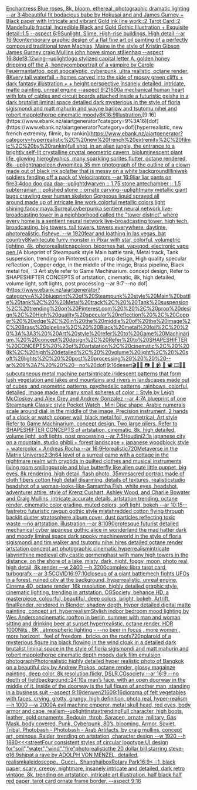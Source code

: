 [Enchantress Blue roses, 8k, bloom, ethereal, photographic dramatic lighting --ar 3:4](https://www.ebank.nz/aiartgenerator?category=Enchantress%20Blue%20roses%2C%208k%2C%20bloom%2C%20ethereal%2C%20photographic%20dramatic%20lighting%20--ar%203%3A4)[beautiful fit bodacious babe by Hokusai and and James Gurney + Black paper with Intricate and vibrant Gold ink line work::2 Tarot Card::2 Mandelbulb fractal, Incredible Black and Gold Gothic Illustration + Exquisite detail::1.5 --aspect 6:9](https://www.ebank.nz/aiartgenerator?category=beautiful%20fit%20bodacious%20babe%20by%20Hokusai%20and%20and%20James%20Gurney%20%2B%20Black%20paper%20with%20Intricate%20and%20vibrant%20Gold%20ink%20line%20work%3A%3A2%20Tarot%20Card%3A%3A2%20Mandelbulb%20fractal%2C%20Incredible%20Black%20and%20Gold%20Gothic%20Illustration%20%2B%20Exquisite%20detail%3A%3A1.5%20--aspect%206%3A9)[Sunlight. Slime. High-rise buildings. High detail --ar 16:9](https://www.ebank.nz/aiartgenerator?category=Sunlight.%20Slime.%20High-rise%20buildings.%20High%20detail%20--ar%2016%3A9)[contemporary graphic design of a flat fine art oil painting of a perfectly composed traditional town Machias, Maine in the style of Kristin Gibson James Gurney craig Mullins john howe simon stålenhag --aspect 16:8](https://www.ebank.nz/aiartgenerator?category=contemporary%20graphic%20design%20of%20a%20flat%20fine%20art%20oil%20painting%20of%20a%20perfectly%20composed%20traditional%20town%20Machias%2C%20Maine%20in%20the%20style%20of%20Kristin%20Gibson%20James%20Gurney%20craig%20Mullins%20john%20howe%20simon%20st%C3%A5lenhag%20--aspect%2016%3A8)[def](https://www.ebank.nz/aiartgenerator?category=def)[8:12](https://www.ebank.nz/aiartgenerator?category=8%3A12)[wing](https://www.ebank.nz/aiartgenerator?category=wing)[--uplight](https://www.ebank.nz/aiartgenerator?category=--uplight)[logo stylized capital letter A, golden honey dripping off the A, honeycomb](https://www.ebank.nz/aiartgenerator?category=logo%20stylized%20capital%20letter%20A%2C%20golden%20honey%20dripping%20off%20the%20A%2C%20honeycomb)[portrait of a vampire by Carole Feuerman](https://www.ebank.nz/aiartgenerator?category=portrait%20of%20a%20vampire%20by%20Carole%20Feuerman)[tattoo, post apocalyptic, cyberpunk, ultra realistic, octane render, 8K](https://www.ebank.nz/aiartgenerator?category=tattoo%2C%20post%20apocalyptic%2C%20cyberpunk%2C%20ultra%20realistic%2C%20octane%20render%2C%208K)[very tall waterfall + homes carved into the side of mossy green cliffs + dark fantasy illustration + + height perspective insanely detailed, intricate, matte painting, unreal engine --aspect 9:21](https://www.ebank.nz/aiartgenerator?category=very%20tall%20waterfall%20%2B%20homes%20carved%20into%20the%20side%20of%20mossy%20green%20cliffs%20%2B%20dark%20fantasy%20illustration%20%2B%20%2B%20height%20perspective%20insanely%20detailed%2C%20intricate%2C%20matte%20painting%2C%20unreal%20engine%20--aspect%209%3A21)[600](https://www.ebank.nz/aiartgenerator?category=600)[a mechanical human heart with lots of cables and circuit boards attached inside a futuristic geisha in a dark brutalist liminal space detailed dark mysterious in the style of floria sigismondi and matt mahurin and wayne barlow and tsutomu nihei and robert mapplethorpe cinematic moody](https://www.ebank.nz/aiartgenerator?category=a%20mechanical%20human%20heart%20with%20lots%20of%20cables%20and%20circuit%20boards%20attached%20inside%20a%20futuristic%20geisha%20in%20a%20dark%20brutalist%20liminal%20space%20detailed%20dark%20mysterious%20in%20the%20style%20of%20floria%20sigismondi%20and%20matt%20mahurin%20and%20wayne%20barlow%20and%20tsutomu%20nihei%20and%20robert%20mapplethorpe%20cinematic%20moody)[8K](https://www.ebank.nz/aiartgenerator?category=8K)[16:9](https://www.ebank.nz/aiartgenerator?category=16%3A9)[Illustration.](https://www.ebank.nz/aiartgenerator?category=Illustration.)[9:16](https://www.ebank.nz/aiartgenerator?category=9%3A16)[dof](https://www.ebank.nz/aiartgenerator?category=dof)[hyperrealistic, new french extremity, filmic, by rankin](https://www.ebank.nz/aiartgenerator?category=hyperrealistic%2C%20new%20french%20extremity%2C%20filmic%2C%20by%20rankin)[full shot, in an alien jungle, the entrance to a brightly self-lit crystalline crystal geometric cavern, bioluminescent plant life, glowing hieroglyphics, many sparkling sprites flutter, octane rendered, 8k](https://www.ebank.nz/aiartgenerator?category=full%20shot%2C%20in%20an%20alien%20jungle%2C%20the%20entrance%20to%20a%20brightly%20self-lit%20crystalline%20crystal%20geometric%20cavern%2C%20bioluminescent%20plant%20life%2C%20glowing%20hieroglyphics%2C%20many%20sparkling%20sprites%20flutter%2C%20octane%20rendered%2C%208k)[--uplight](https://www.ebank.nz/aiartgenerator?category=--uplight)[napoleon dynomite](https://www.ebank.nz/aiartgenerator?category=napoleon%20dynomite)[a 35 mm photograph of the outline of a clown made out of black ink splatter that is messy on a white background](https://www.ebank.nz/aiartgenerator?category=a%2035%20mm%20photograph%20of%20the%20outline%20of%20a%20clown%20made%20out%20of%20black%20ink%20splatter%20that%20is%20messy%20on%20a%20white%20background)[Illiniwek soldiers fending off a pack of Velociraptors --ar 16:9](https://www.ebank.nz/aiartgenerator?category=Illiniwek%20soldiers%20fending%20off%20a%20pack%20of%20Velociraptors%20--ar%2016%3A9)[liar liar pants on fire](https://www.ebank.nz/aiartgenerator?category=liar%20liar%20pants%20on%20fire)[3:4](https://www.ebank.nz/aiartgenerator?category=3%3A4)[doo doo daa daa](https://www.ebank.nz/aiartgenerator?category=doo%20doo%20daa%20daa)[--uplight](https://www.ebank.nz/aiartgenerator?category=--uplight)[dwarven :: 1.75 stone antechamber :: 1.5 subterranian :: polished stone :: ornate carving](https://www.ebank.nz/aiartgenerator?category=dwarven%20%3A%3A%201.75%20stone%20antechamber%20%3A%3A%201.5%20subterranian%20%3A%3A%20polished%20stone%20%3A%3A%20ornate%20carving)[--uplight](https://www.ebank.nz/aiartgenerator?category=--uplight)[many metallic giant bugs crawling over human skeleton,Gorgeous liquid sprayed all around,made up of intricate line work,colorful metallic colors,light shining,fancy,maya,Surreal,cyberpunk](https://www.ebank.nz/aiartgenerator?category=many%20metallic%20giant%20bugs%20crawling%20over%20human%20skeleton%2CGorgeous%20liquid%20sprayed%20all%20around%2Cmade%20up%20of%20intricate%20line%20work%2Ccolorful%20metallic%20colors%2Clight%20shining%2Cfancy%2Cmaya%2CSurreal%2Ccyberpunk)[a sentient neural network live-broadcasting tower in a neighborhood called the "tower district" where every home is a sentient neural network live-broadcasting tower. high tech. broadcasting. big towers. tall towers. towers everywhere. daytime, photorealistic. fisheye. --w 1920](https://www.ebank.nz/aiartgenerator?category=a%20sentient%20neural%20network%20live-broadcasting%20tower%20in%20a%20neighborhood%20called%20the%20%22tower%20district%22%20where%20every%20home%20is%20a%20sentient%20neural%20network%20live-broadcasting%20tower.%20high%20tech.%20broadcasting.%20big%20towers.%20tall%20towers.%20towers%20everywhere.%20daytime%2C%20photorealistic.%20fisheye.%20--w%201920)[fear and loathing in las vegas, bat country](https://www.ebank.nz/aiartgenerator?category=fear%20and%20loathing%20in%20las%20vegas%2C%20bat%20country)[8K](https://www.ebank.nz/aiartgenerator?category=8K)[white](https://www.ebank.nz/aiartgenerator?category=white)[](https://www.ebank.nz/aiartgenerator?category=)[cute furry monster in Pixar with star, colorful, volumetric lighting, 4k, photorealistic](https://www.ebank.nz/aiartgenerator?category=cute%20furry%20monster%20in%20Pixar%20with%20star%2C%20colorful%2C%20volumetric%20lighting%2C%204k%2C%20photorealistic)[napoleon, bicornes hat. vapegod. electronic vape pen.](https://www.ebank.nz/aiartgenerator?category=napoleon%2C%20bicornes%20hat.%20vapegod.%20electronic%20vape%20pen.)[A blueprint of Steampunk style Main battle tank,  Metal track,  Tank suspension, trending on Pinterest.com  , prop design, High quality specular reflection , Copper  edge, in the middle of the image, Brass pipeline,  Black metal foil,  ::3  Art style refer to Game Machinarium.  concept design, Refer to SHAPESHIFTER CONCEPTS  of artstation, cinematic,  8k, high detailed,  volume light,  soft lights,  post processing    --ar 9:7   --no dof](https://www.ebank.nz/aiartgenerator?category=A%20blueprint%20of%20Steampunk%20style%20Main%20battle%20tank%2C%20%20Metal%20track%2C%20%20Tank%20suspension%2C%20trending%20on%20Pinterest.com%20%20%2C%20prop%20design%2C%20High%20quality%20specular%20reflection%20%2C%20Copper%20%20edge%2C%20in%20the%20middle%20of%20the%20image%2C%20Brass%20pipeline%2C%20%20Black%20metal%20foil%2C%20%20%3A%3A3%20%20Art%20style%20refer%20to%20Game%20Machinarium.%20%20concept%20design%2C%20Refer%20to%20SHAPESHIFTER%20CONCEPTS%20%20of%20artstation%2C%20cinematic%2C%20%208k%2C%20high%20detailed%2C%20%20volume%20light%2C%20%20soft%20lights%2C%20%20post%20processing%20%20%20%20--ar%209%3A7%20%20%20--no%20dof)[9:16](https://www.ebank.nz/aiartgenerator?category=9%3A16)[desert](https://www.ebank.nz/aiartgenerator?category=desert)[🎬🌈📼 📷 📸 📹 🎥 📽 🎞🧬🌌](https://www.ebank.nz/aiartgenerator?category=%F0%9F%8E%AC%F0%9F%8C%88%F0%9F%93%BC%20%F0%9F%93%B7%20%F0%9F%93%B8%20%F0%9F%93%B9%20%F0%9F%8E%A5%20%F0%9F%93%BD%20%F0%9F%8E%9E%F0%9F%A7%AC%F0%9F%8C%8C)[subcutaneous metal machine parts](https://www.ebank.nz/aiartgenerator?category=subcutaneous%20metal%20machine%20parts)[intricate iridescent patterns that form lush vegetation and lakes and mountains and rivers in landscapes made out of cubes, and geometric patterns, psychedelic patterns, rainbows, colorful, detailed, image made of many small  spheres of color :: Style by Leigh McCloskey and Alex Grey and Andrew Gonzalez --ar 4:7](https://www.ebank.nz/aiartgenerator?category=intricate%20iridescent%20patterns%20that%20form%20lush%20vegetation%20and%20lakes%20and%20mountains%20and%20rivers%20in%20landscapes%20made%20out%20of%20cubes%2C%20and%20geometric%20patterns%2C%20psychedelic%20patterns%2C%20rainbows%2C%20colorful%2C%20detailed%2C%20image%20made%20of%20many%20small%20%20spheres%20of%20color%20%3A%3A%20Style%20by%20Leigh%20McCloskey%20and%20Alex%20Grey%20and%20Andrew%20Gonzalez%20--ar%204%3A7)[A blueprint of one Steampunk Classic style Pocket Watch , Mini Disc shape, Arabic numerals scale around dial,  in the middle of the image, Precision instrument,  2 hands of a clock or watch copper wall, black metal foil, symmetrical,  Art style Refer to Game Machinarium.  concept design, Two large pliers, Refer to SHAPESHIFTER CONCEPTS  of artstation, cinematic,  8k, high detailed,  volume light,  soft lights,  post processing    --ar 7:5](https://www.ebank.nz/aiartgenerator?category=A%20blueprint%20of%20one%20Steampunk%20Classic%20style%20Pocket%20Watch%20%2C%20Mini%20Disc%20shape%2C%20Arabic%20numerals%20scale%20around%20dial%2C%20%20in%20the%20middle%20of%20the%20image%2C%20Precision%20instrument%2C%20%202%20hands%20of%20a%20clock%20or%20watch%20copper%20wall%2C%20black%20metal%20foil%2C%20symmetrical%2C%20%20Art%20style%20Refer%20to%20Game%20Machinarium.%20%20concept%20design%2C%20Two%20large%20pliers%2C%20Refer%20to%20SHAPESHIFTER%20CONCEPTS%20%20of%20artstation%2C%20cinematic%2C%20%208k%2C%20high%20detailed%2C%20%20volume%20light%2C%20%20soft%20lights%2C%20%20post%20processing%20%20%20%20--ar%207%3A5)[Houdini](https://www.ebank.nz/aiartgenerator?category=Houdini)[2:1](https://www.ebank.nz/aiartgenerator?category=2%3A1)[a japanese city on a mountain, studio ghibli + forest landscape + japanese woodblock style + watercolor + Andreas Rocha --ar 16:9](https://www.ebank.nz/aiartgenerator?category=a%20japanese%20city%20on%20a%20mountain%2C%20studio%20ghibli%20%2B%20forest%20landscape%20%2B%20japanese%20woodblock%20style%20%2B%20watercolor%20%2B%20Andreas%20Rocha%20--ar%2016%3A9)[Ho](https://www.ebank.nz/aiartgenerator?category=Ho)[realistic](https://www.ebank.nz/aiartgenerator?category=realistic)[720](https://www.ebank.nz/aiartgenerator?category=720)[Metaverse in the Matrix Universe](https://www.ebank.nz/aiartgenerator?category=Metaverse%20in%20the%20Matrix%20Universe)[2:3](https://www.ebank.nz/aiartgenerator?category=2%3A3)[n64 level of a surreal game with a cottage in the nightmare realm with cryptids in quilted clothes and musical instruments living room smiling](https://www.ebank.nz/aiartgenerator?category=n64%20level%20of%20a%20surreal%20game%20with%20a%20cottage%20in%20the%20nightmare%20realm%20with%20cryptids%20in%20quilted%20clothes%20and%20musical%20instruments%20living%20room%20smiling)[purple and blue butterfly like alien cute little puppet, big eyes, 8k rendering, high detail, flash photo, 35mm](https://www.ebank.nz/aiartgenerator?category=purple%20and%20blue%20butterfly%20like%20alien%20cute%20little%20puppet%2C%20big%20eyes%2C%208k%20rendering%2C%20high%20detail%2C%20flash%20photo%2C%2035mm)[sacred portrait,made of cloth fibers cotton high detail disarming, details of textures, realistic](https://www.ebank.nz/aiartgenerator?category=sacred%20portrait%2Cmade%20of%20cloth%20fibers%20cotton%20high%20detail%20disarming%2C%20details%20of%20textures%2C%20realistic)[studio headshot of a woman-looks-like-Samantha Fish, white eyes, headshot, adventurer attire, style of Krenz Cushart, Ashley Wood, and Charlie Bowater and Craig Mullins, intricate accurate details, artstation trending, octane render, cinematic color grading, muted colors, soft light, bokeh --ar 10:15](https://www.ebank.nz/aiartgenerator?category=studio%20headshot%20of%20a%20woman-looks-like-Samantha%20Fish%2C%20white%20eyes%2C%20headshot%2C%20adventurer%20attire%2C%20style%20of%20Krenz%20Cushart%2C%20Ashley%20Wood%2C%20and%20Charlie%20Bowater%20and%20Craig%20Mullins%2C%20intricate%20accurate%20details%2C%20artstation%20trending%2C%20octane%20render%2C%20cinematic%20color%20grading%2C%20muted%20colors%2C%20soft%20light%2C%20bokeh%20--ar%2010%3A15)[--fast](https://www.ebank.nz/aiartgenerator?category=--fast)[retro futuristic raygun gothic style ](https://www.ebank.nz/aiartgenerator?category=retro%20futuristic%20raygun%20gothic%20style%20)[mist](https://www.ebank.nz/aiartgenerator?category=mist)[shredded cotton flying through backlit duster stratosphere album cover, dust particles reflecting toxic waste —no artstation, illustration —ar 8:10](https://www.ebank.nz/aiartgenerator?category=shredded%20cotton%20flying%20through%20backlit%20duster%20stratosphere%20album%20cover%2C%20dust%20particles%20reflecting%20toxic%20waste%20%E2%80%94no%20artstation%2C%20illustration%20%E2%80%94ar%208%3A10)[90](https://www.ebank.nz/aiartgenerator?category=90)[grotesque futurist detailed mechanical cyber japanese gothic alice in wonderland the mad hatter dark and moody liminal space dark spooky machineworld in the style of floria sigismondi and tim walker and tsutomu nihei hires detailed octane render artstation concept art photographic cinematic hyperrealism](https://www.ebank.nz/aiartgenerator?category=grotesque%20futurist%20detailed%20mechanical%20cyber%20japanese%20gothic%20alice%20in%20wonderland%20the%20mad%20hatter%20dark%20and%20moody%20liminal%20space%20dark%20spooky%20machineworld%20in%20the%20style%20of%20floria%20sigismondi%20and%20tim%20walker%20and%20tsutomu%20nihei%20hires%20detailed%20octane%20render%20artstation%20concept%20art%20photographic%20cinematic%20hyperrealism)[intricate labyrinthine medieval city castle gormenghast with many high towers in the distance, on the shore of a lake, misty, dark, night, foggy, moon, photo real, high detail, 8k render —w 2400 —h 3200](https://www.ebank.nz/aiartgenerator?category=intricate%20labyrinthine%20medieval%20city%20castle%20gormenghast%20with%20many%20high%20towers%20in%20the%20distance%2C%20on%20the%20shore%20of%20a%20lake%2C%20misty%2C%20dark%2C%20night%2C%20foggy%2C%20moon%2C%20photo%20real%2C%20high%20detail%2C%208k%20render%20%E2%80%94w%202400%20%E2%80%94h%203200)[complex::](https://www.ebank.nz/aiartgenerator?category=complex%3A%3A)[libra tarot card, turbografx --ar 3:5](https://www.ebank.nz/aiartgenerator?category=libra%20tarot%20card%2C%20turbografx%20--ar%203%3A5)[COVID](https://www.ebank.nz/aiartgenerator?category=COVID)[16:9](https://www.ebank.nz/aiartgenerator?category=16%3A9)[7:10](https://www.ebank.nz/aiartgenerator?category=7%3A10)[closeup of a giant battlemech fights UFOs in a forest, ruined city at the background, hyperrealistic, unreal engine, Cinema 4D, octane render, 16k resolution, highly detailed graphic style, cinematic lighting, trending in artstation, CGSociety, behance HD, a masterpiece, colourful, beautiful, deep colors, bright, bokeh, Artrift, finalRender, rendered in Blender, shadow depth, Hyper detailed digital matte painting, concept art, hyperrealism](https://www.ebank.nz/aiartgenerator?category=closeup%20of%20a%20giant%20battlemech%20fights%20UFOs%20in%20a%20forest%2C%20ruined%20city%20at%20the%20background%2C%20hyperrealistic%2C%20unreal%20engine%2C%20Cinema%204D%2C%20octane%20render%2C%2016k%20resolution%2C%20highly%20detailed%20graphic%20style%2C%20cinematic%20lighting%2C%20trending%20in%20artstation%2C%20CGSociety%2C%20behance%20HD%2C%20a%20masterpiece%2C%20colourful%2C%20beautiful%2C%20deep%20colors%2C%20bright%2C%20bokeh%2C%20Artrift%2C%20finalRender%2C%20rendered%20in%20Blender%2C%20shadow%20depth%2C%20Hyper%20detailed%20digital%20matte%20painting%2C%20concept%20art%2C%20hyperrealism)[Stylish indoor bedroom mood lighting,by Wes Anderson](https://www.ebank.nz/aiartgenerator?category=Stylish%20indoor%20bedroom%20mood%20lighting%2Cby%20Wes%20Anderson)[cinematic rooftop in berlin, summer with man and woman sitting and drinking beer at sunset hyperrealistic, octane render, HDR 1000Nits , 8K , atmospheric lighting - --no beer in focus , more women , more horizont , feel of freedom , bricks on the roofs](https://www.ebank.nz/aiartgenerator?category=cinematic%20rooftop%20in%20berlin%2C%20summer%20with%20man%20and%20woman%20sitting%20and%20drinking%20beer%20at%20sunset%20hyperrealistic%2C%20octane%20render%2C%20HDR%201000Nits%20%2C%208K%20%2C%20atmospheric%20lighting%20-%20--no%20beer%20in%20focus%20%2C%20more%20women%20%2C%20more%20horizont%20%2C%20feel%20of%20freedom%20%2C%20bricks%20on%20the%20roofs)[720](https://www.ebank.nz/aiartgenerator?category=720)[polaroid of a mysterious figure ina black flowing in the wind cloak in a detailed dark brutalist liminal space in the style of floria sigismondi and matt mahurin and robert mapplethorpe cinematic depth moody dark film emulsion photograph](https://www.ebank.nz/aiartgenerator?category=polaroid%20of%20a%20mysterious%20figure%20ina%20black%20flowing%20in%20the%20wind%20cloak%20in%20a%20detailed%20dark%20brutalist%20liminal%20space%20in%20the%20style%20of%20floria%20sigismondi%20and%20matt%20mahurin%20and%20robert%20mapplethorpe%20cinematic%20depth%20moody%20dark%20film%20emulsion%20photograph)[Photorealistic highly detailed hyper realistic photo of Bangkok on a beautiful day by Andrew Prokos, octane render, glossy magainze painting, deep color, 8k resolution,flickr, DSLR,CGsociety  --ar 16:9 --no depth of field](https://www.ebank.nz/aiartgenerator?category=Photorealistic%20highly%20detailed%20hyper%20realistic%20photo%20of%20Bangkok%20on%20a%20beautiful%20day%20by%20Andrew%20Prokos%2C%20octane%20render%2C%20glossy%20magainze%20painting%2C%20deep%20color%2C%208k%20resolution%2Cflickr%2C%20DSLR%2CCGsociety%20%20--ar%2016%3A9%20--no%20depth%20of%20field)[background::](https://www.ebank.nz/aiartgenerator?category=background%3A%3A)[24:10](https://www.ebank.nz/aiartgenerator?category=24%3A10)[a man’s face, with an open doorway in the middle of it. Inside of the doorway is the full figure of another man, standing in a business suit --aspect 9:19](https://www.ebank.nz/aiartgenerator?category=a%20man%E2%80%99s%20face%2C%20with%20an%20open%20doorway%20in%20the%20middle%20of%20it.%20Inside%20of%20the%20doorway%20is%20the%20full%20figure%20of%20another%20man%2C%20standing%20in%20a%20business%20suit%20--aspect%209%3A19)[denwen](https://www.ebank.nz/aiartgenerator?category=denwen)[2160](https://www.ebank.nz/aiartgenerator?category=2160)[9:16](https://www.ebank.nz/aiartgenerator?category=9%3A16)[diorama of felt vegetables with faces, crying, grotty, grungy, high definition, photo real, hyper-realism —h 1000 —w 2000](https://www.ebank.nz/aiartgenerator?category=diorama%20of%20felt%20vegetables%20with%20faces%2C%20crying%2C%20grotty%2C%20grungy%2C%20high%20definition%2C%20photo%20real%2C%20hyper-realism%20%E2%80%94h%201000%20%E2%80%94w%202000)[A evil machine emperor, metal skull head, red eyes, body armor and cape, realism](https://www.ebank.nz/aiartgenerator?category=A%20evil%20machine%20emperor%2C%20metal%20skull%20head%2C%20red%20eyes%2C%20body%20armor%20and%20cape%2C%20realism)[--uplight](https://www.ebank.nz/aiartgenerator?category=--uplight)[instax](https://www.ebank.nz/aiartgenerator?category=instax)[trending](https://www.ebank.nz/aiartgenerator?category=trending)[Full character, high boots, leather, gold ornaments, Bedouin, throb, Saracen, ornate, military, Gas Mask, body covered, Punk, Cyberpunk, 80’s, blooming, Armor, Soviet, Tribal, Photobash - Photobash - Arab Artifacts, by craig mullins, concept art, ominous, Raider, trending on artstation, character design --w 1920 --h 1880](https://www.ebank.nz/aiartgenerator?category=Full%20character%2C%20high%20boots%2C%20leather%2C%20gold%20ornaments%2C%20Bedouin%2C%20throb%2C%20Saracen%2C%20ornate%2C%20military%2C%20Gas%20Mask%2C%20body%20covered%2C%20Punk%2C%20Cyberpunk%2C%2080%E2%80%99s%2C%20blooming%2C%20Armor%2C%20Soviet%2C%20Tribal%2C%20Photobash%20-%20Photobash%20-%20Arab%20Artifacts%2C%20by%20craig%20mullins%2C%20concept%20art%2C%20ominous%2C%20Raider%2C%20trending%20on%20artstation%2C%20character%20design%20--w%201920%20--h%201880)[<<<street](https://www.ebank.nz/aiartgenerator?category=%3C%3C%3Cstreet)[Four consistent styles of circular logotype UI design for"soil","water","wind","fire"](https://www.ebank.nz/aiartgenerator?category=Four%20consistent%20styles%20of%20circular%20logotype%20UI%20design%20for%22soil%22%2C%22water%22%2C%22wind%22%2C%22fire%22)[photorealistic](https://www.ebank.nz/aiartgenerator?category=photorealistic)[the 20 dollar bill starring steve-o](https://www.ebank.nz/aiartgenerator?category=the%2020%20dollar%20bill%20starring%20steve-o)[16:9](https://www.ebank.nz/aiartgenerator?category=16%3A9)[ship](https://www.ebank.nz/aiartgenerator?category=ship)[at a rave by ADOLPH VON MENZEL, detailed, realism](https://www.ebank.nz/aiartgenerator?category=at%20a%20rave%20by%20ADOLPH%20VON%20MENZEL%2C%20detailed%2C%20realism)[kaleidoscope，Gucci，Shanghai](https://www.ebank.nz/aiartgenerator?category=kaleidoscope%EF%BC%8CGucci%EF%BC%8CShanghai)[box](https://www.ebank.nz/aiartgenerator?category=box)[Rotary Park](https://www.ebank.nz/aiartgenerator?category=Rotary%20Park)[16:9](https://www.ebank.nz/aiartgenerator?category=16%3A9)[< ::1, black paper, scary, creepy, nightmare, insanely intricate and detailed, dark retro vintage, 8k, trending on artstation, intricate art illustration, half black half red paper, tarot card ornate frame border, --aspect 9:16](https://www.ebank.nz/aiartgenerator?category=%3C%20%3A%3A1%2C%20black%20paper%2C%20scary%2C%20creepy%2C%20nightmare%2C%20insanely%20intricate%20and%20detailed%2C%20dark%20retro%20vintage%2C%208k%2C%20trending%20on%20artstation%2C%20intricate%20art%20illustration%2C%20half%20black%20half%20red%20paper%2C%20tarot%20card%20ornate%20frame%20border%2C%20--aspect%209%3A16)